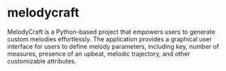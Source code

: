 # melodycraft
MelodyCraft is a Python-based project that empowers users to generate custom melodies effortlessly. The application provides a graphical user interface for users to define melody parameters, including key, number of measures, presence of an upbeat, melodic trajectory, and other customizable attributes.

